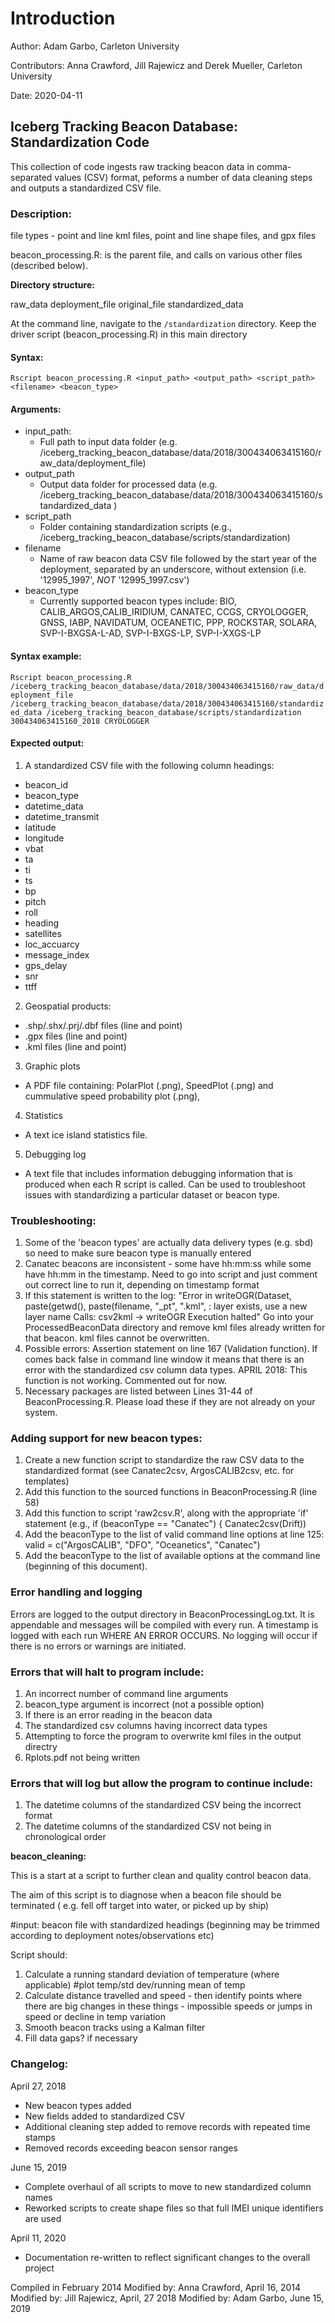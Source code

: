 # Introduction

Author: Adam Garbo, Carleton University

Contributors: Anna Crawford, Jill Rajewicz and Derek Mueller, Carleton University

Date: 2020-04-11

## Iceberg Tracking Beacon Database: Standardization Code

This collection of code ingests raw tracking beacon data in comma-separated values (CSV) format, peforms a number of data cleaning steps and outputs a standardized CSV file.

### Description:

file types - point and line kml files, point and line shape files, and gpx files

beacon_processing.R: is the parent file, and calls on various other files (described below).


**Directory structure:**

raw_data
deployment_file
original_file
standardized_data


At the command line, navigate to the `/standardization` directory. 
Keep the driver script (beacon_processing.R) in this main directory

#### Syntax:

`Rscript beacon_processing.R <input_path> <output_path> <script_path> <filename> <beacon_type>`

#### Arguments:
* input_path: 
  * Full path to input data folder (e.g. /iceberg_tracking_beacon_database/data/2018/300434063415160/raw_data/deployment_file)
* output_path      
  * Output data folder for processed data (e.g. /iceberg_tracking_beacon_database/data/2018/300434063415160/standardized_data )
* script_path          
  * Folder containing standardization scripts (e.g., /iceberg_tracking_beacon_database/scripts/standardization)
* filename        
  * Name of raw beacon data CSV file followed by the start year of the deployment, separated by an underscore, without extension (i.e. '12995_1997', *NOT* '12995_1997.csv')
* beacon_type 
  *  Currently supported beacon types include: BIO, CALIB_ARGOS,CALIB_IRIDIUM, CANATEC, CCGS, CRYOLOGGER, GNSS, IABP, NAVIDATUM, OCEANETIC, PPP, ROCKSTAR, SOLARA, SVP-I-BXGSA-L-AD, SVP-I-BXGS-LP, SVP-I-XXGS-LP
	  
#### Syntax example:

`Rscript beacon_processing.R /iceberg_tracking_beacon_database/data/2018/300434063415160/raw_data/deployment_file /iceberg_tracking_beacon_database/data/2018/300434063415160/standardized_data /iceberg_tracking_beacon_database/scripts/standardization 300434063415160_2018 CRYOLOGGER`

#### Expected output:

1. A standardized CSV file with the following column headings: 

* beacon_id
* beacon_type
* datetime_data
* datetime_transmit
* latitude
* longitude
* vbat
* ta
* ti
* ts
* bp
* pitch
* roll
* heading
* satellites
* loc_accuarcy
* message_index
* gps_delay
* snr
* ttff
  
2. Geospatial products:
* .shp/.shx/.prj/.dbf files (line and point)
* .gpx files (line and point)
* .kml files (line and point) 

3. Graphic plots
* A PDF file containing: PolarPlot (.png), SpeedPlot (.png) and cummulative speed probability plot (.png), 

4. Statistics 
* A text ice island statistics file.

5. Debugging log
* A text file that includes information debugging information that is produced when each R script is called. Can be used to troubleshoot issues with standardizing a particular dataset or beacon type.

### Troubleshooting:
1. Some of the 'beacon types' are actually data delivery types (e.g. sbd) so need to make sure beacon type is manually entered
2. Canatec beacons are inconsistent - some have hh:mm:ss while some have hh:mm in the timestamp. Need to go into script and just comment out correct line to run it, depending on timestamp format
3. If this statement is written to the log: "Error in writeOGR(Dataset, paste(getwd(), paste(filename, "_pt", ".kml",  : 
  layer exists, use a new layer name
Calls: csv2kml -> writeOGR
Execution halted"
	Go into your ProcessedBeaconData directory and remove kml files already written for that beacon. kml files cannot be overwritten. 
4. Possible errors: Assertion statement on line 167 (Validation function). If comes back false in command line window it means that there is an error with the standardized csv column data types.
APRIL 2018: This function is not working. Commented out for now.
5. Necessary packages are listed between Lines 31-44 of BeaconProcessing.R. Please load these if they are not already on your system. 

### Adding support for new beacon types: 

1. Create a new function script to standardize the raw CSV data to the standardized format (see Canatec2csv, ArgosCALIB2csv, etc. for 
templates)
2. Add this function to the sourced functions in BeaconProcessing.R (line 58)
3. Add this function to script 'raw2csv.R', along with the appropriate 'if' statement (e.g., if (beaconType == "Canatec") {
      Canatec2csv(Drift))
4. Add the beaconType to the list of valid command line options at line 125: valid = c("ArgosCALIB", "DFO", "Oceanetics", "Canatec")
5. Add the beaconType to the list of available options at the command line (beginning of this document). 

### Error handling and logging
Errors are logged to the output directory in BeaconProcessingLog.txt. It is appendable and messages will be compiled with every run. A timestamp is logged with each run WHERE AN ERROR OCCURS. No logging will occur if there is no errors or warnings are initiated.  

### Errors that will halt to program include:
1. An incorrect number of command line arguments
2. beacon_type argument is incorrect (not a possible option)
3. If there is an error reading in the beacon data
4. The standardized csv columns having incorrect data types
5. Attempting to force the program to overwrite kml files in the output directry 
6. Rplots.pdf not being written

### Errors that will log but allow the program to continue include:
1. The datetime columns of the standardized CSV being the incorrect format
2. The datetime columns of the standardized CSV not being in chronological order


**beacon_cleaning:**

This is a start at a script to further clean and quality control beacon data.

The aim of this script is to diagnose when a beacon file should be terminated
( e.g. fell off target into water, or picked up by ship)

#input: beacon file with standardized headings (beginning may be trimmed according to deployment notes/observations etc)

Script should:

1. Calculate a running standard deviation of temperature (where applicable)
#plot temp/std dev/running mean  of temp
2. Calculate distance travelled and speed - then identify points where there are big changes in these things - impossible speeds
 or jumps in speed or decline in temp variation
3. Smooth beacon tracks using a Kalman filter
4. Fill data gaps? if necessary


### Changelog:
April 27, 2018
* New beacon types added
* New fields added to standardized CSV
* Additional cleaning step added to remove records with repeated time stamps
* Removed records exceeding beacon sensor ranges

June 15, 2019
* Complete overhaul of all scripts to move to new standardized column names
* Reworked scripts to create shape files so that full IMEI unique identifiers are used

April 11, 2020
* Documentation re-written to reflect significant changes to the overall project

Compiled in February 2014
Modified by: Anna Crawford, April 16, 2014
Modified by: Jill Rajewicz, April, 27 2018
Modified by: Adam Garbo, June 15, 2019
